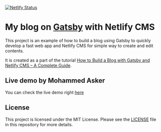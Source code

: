 [![Netlify Status](https://api.netlify.com/api/v1/badges/c45e57b5-6a22-4600-8872-63b933f74321/deploy-status)](https://app.netlify.com/sites/gatsbyfoodblog/deploys)

# My blog on [Gatsby](https://github.com/gatsbyjs/gatsby-starter-blog) with Netlify CMS

This project is an example of how to build a blog using Gatsby to quickly develop a fast web app and Netlify CMS for simple way to create and edit contents.

It is created as a part of the tutorial [How to Build a Blog with Gatsby and Netlify CMS – A Complete Guide](https://www.freecodecamp.org/news/how-to-build-a-blog-with-gatsby-and-netlify-cms/).

## Live demo by Mohammed Asker

You can check the live demo right [here](https://gatsbyfoodblog.netlify.app/)

## License

This project is licensed under the MIT License. Please see the [LICENSE](./LICENSE) file in this repository for more details.
